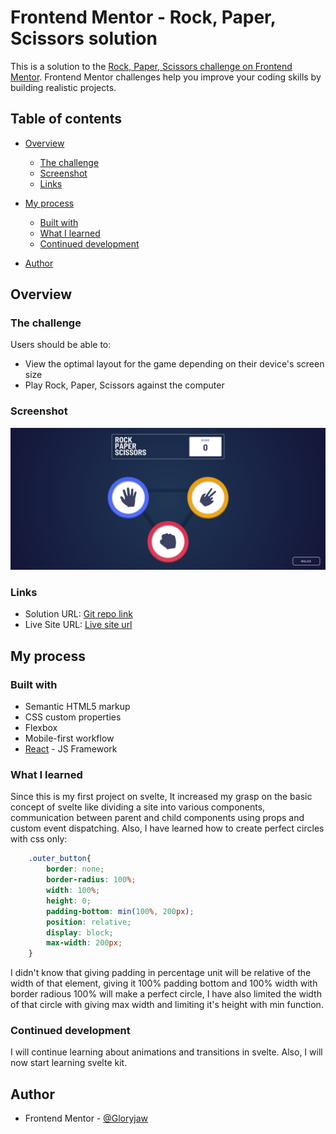# Frontend Mentor - Rock, Paper, Scissors solution

This is a solution to the [Rock, Paper, Scissors challenge on Frontend Mentor](https://www.frontendmentor.io/challenges/rock-paper-scissors-game-pTgwgvgH). Frontend Mentor challenges help you improve your coding skills by building realistic projects. 

## Table of contents

- [Overview](#overview)
  - [The challenge](#the-challenge)
  - [Screenshot](#screenshot)
  - [Links](#links)
- [My process](#my-process)
  - [Built with](#built-with)
  - [What I learned](#what-i-learned)
  - [Continued development](#continued-development)

- [Author](#author)




## Overview

### The challenge

Users should be able to:

- View the optimal layout for the game depending on their device's screen size
- Play Rock, Paper, Scissors against the computer



### Screenshot

![](./screenshot.png)



### Links

- Solution URL: [Git repo link](https://github.com/Gloryjaw/Rock_paper_scissors_web_app)
- Live Site URL: [Live site url](https://657fe8a0201fdd7f2b6818b6--voluble-centaur-7fbce8.netlify.app)

## My process

### Built with

- Semantic HTML5 markup
- CSS custom properties
- Flexbox
- Mobile-first workflow
- [React](https://svelte.dev/) - JS Framework



### What I learned
Since this is my first project on svelte, It increased my grasp on the basic concept of svelte like dividing a site into various components, communication between parent and child components using props and custom event dispatching. Also, I have learned how to create perfect circles with css only: 


```css
    .outer_button{
        border: none;
        border-radius: 100%;
        width: 100%;
        height: 0;
        padding-bottom: min(100%, 200px);
        position: relative;
        display: block;
        max-width: 200px;
    }
```

I didn't know that giving padding in percentage unit will be relative of the width of that element, giving it 100% padding bottom and 100% width with border radious 100% will make a perfect circle, I have also limited the width of that circle with giving max width and limiting it's height with min function.

### Continued development

I will continue learning about animations and transitions in svelte. Also, I will now start learning svelte kit.



## Author


- Frontend Mentor - [@Gloryjaw](https://www.frontendmentor.io/profile/Gloryjaw)




